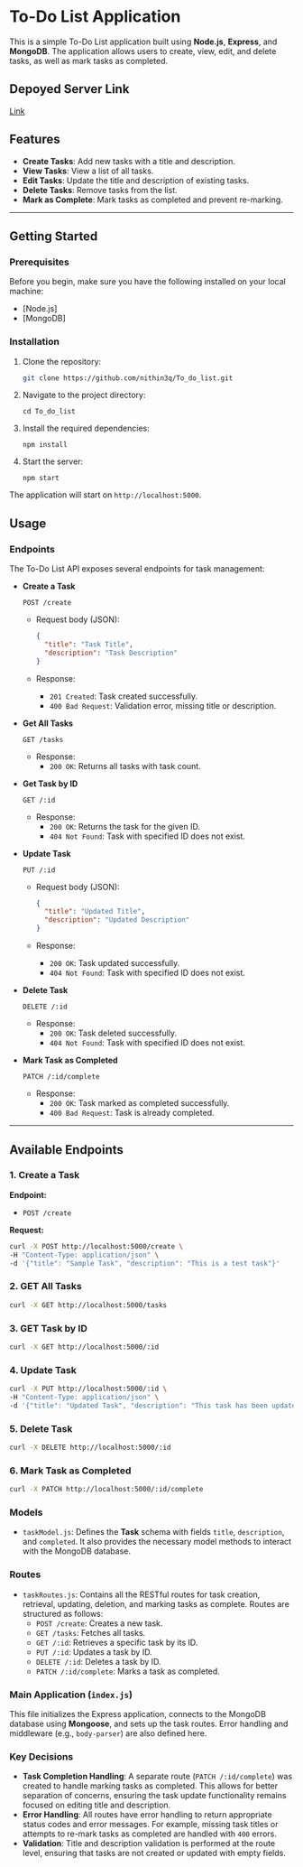 # To-Do List Application

This is a simple To-Do List application built using **Node.js**, **Express**, and **MongoDB**. The application allows users to create, view, edit, and delete tasks, as well as mark tasks as completed.

## Depoyed Server Link

[Link](https://task-management-f7db.onrender.com/)

## Features

- **Create Tasks**: Add new tasks with a title and description.
- **View Tasks**: View a list of all tasks.
- **Edit Tasks**: Update the title and description of existing tasks.
- **Delete Tasks**: Remove tasks from the list.
- **Mark as Complete**: Mark tasks as completed and prevent re-marking.

---

## Getting Started

### Prerequisites

Before you begin, make sure you have the following installed on your local machine:

- [Node.js]
- [MongoDB]

### Installation

1. Clone the repository:

   ```bash
   git clone https://github.com/nithin3q/To_do_list.git
   ```

2. Navigate to the project directory:

   ```
   cd To_do_list
   ```

3. Install the required dependencies:

   ```
   npm install
   ```
4. Start the server:

   ```
   npm start
   ```
The application will start on `http://localhost:5000`.

## Usage

### Endpoints

The To-Do List API exposes several endpoints for task management:

- **Create a Task**
  
  `POST /create`
  
  - Request body (JSON):
  
    ```json
    {
      "title": "Task Title",
      "description": "Task Description"
    }
    ```
  - Response:
    - `201 Created`: Task created successfully.
    - `400 Bad Request`: Validation error, missing title or description.

- **Get All Tasks**
  
  `GET /tasks`
  
  - Response:
    - `200 OK`: Returns all tasks with task count.

- **Get Task by ID**
  
  `GET /:id`
  
  - Response:
    - `200 OK`: Returns the task for the given ID.
    - `404 Not Found`: Task with specified ID does not exist.

- **Update Task**
  
  `PUT /:id`
  
  - Request body (JSON):
  
    ```json
    {
      "title": "Updated Title",
      "description": "Updated Description"
    }
    ```
  - Response:
    - `200 OK`: Task updated successfully.
    - `404 Not Found`: Task with specified ID does not exist.

- **Delete Task**
  
  `DELETE /:id`
  
  - Response:
    - `200 OK`: Task deleted successfully.
    - `404 Not Found`: Task with specified ID does not exist.

- **Mark Task as Completed**
  
  `PATCH /:id/complete`
  
  - Response:
    - `200 OK`: Task marked as completed successfully.
    - `400 Bad Request`: Task is already completed.

---


## Available Endpoints

### 1. Create a Task

**Endpoint:**
- `POST /create`

**Request:**

```bash
curl -X POST http://localhost:5000/create \
-H "Content-Type: application/json" \
-d '{"title": "Sample Task", "description": "This is a test task"}'
```
### 2. GET All Tasks

```bash
curl -X GET http://localhost:5000/tasks
```

### 3. GET Task by ID

```bash
curl -X GET http://localhost:5000/:id
```

### 4. Update Task

```bash
curl -X PUT http://localhost:5000/:id \
-H "Content-Type: application/json" \
-d '{"title": "Updated Task", "description": "This task has been updated"}'
```

### 5. Delete Task

```bash
curl -X DELETE http://localhost:5000/:id
```

### 6. Mark Task as Completed

```bash
curl -X PATCH http://localhost:5000/:id/complete
```

### Models

- `taskModel.js`: Defines the **Task** schema with fields `title`, `description`, and `completed`. It also provides the necessary model methods to interact with the MongoDB database.

### Routes

- `taskRoutes.js`: Contains all the RESTful routes for task creation, retrieval, updating, deletion, and marking tasks as complete. Routes are structured as follows:
  - `POST /create`: Creates a new task.
  - `GET /tasks`: Fetches all tasks.
  - `GET /:id`: Retrieves a specific task by its ID.
  - `PUT /:id`: Updates a task by ID.
  - `DELETE /:id`: Deletes a task by ID.
  - `PATCH /:id/complete`: Marks a task as completed.

### Main Application (`index.js`)

This file initializes the Express application, connects to the MongoDB database using **Mongoose**, and sets up the task routes. Error handling and middleware (e.g., `body-parser`) are also defined here.

### Key Decisions

- **Task Completion Handling**: A separate route (`PATCH /:id/complete`) was created to handle marking tasks as completed. This allows for better separation of concerns, ensuring the task update functionality remains focused on editing title and description.
- **Error Handling**: All routes have error handling to return appropriate status codes and error messages. For example, missing task titles or attempts to re-mark tasks as completed are handled with `400` errors.
- **Validation**: Title and description validation is performed at the route level, ensuring that tasks are not created or updated with empty fields.

